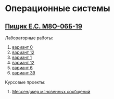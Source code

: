 # Операционные системы
## [Пищик Е.С. М8О-06Б-19](https://github.com/Pe4enIks/)
Лабораторные работы:
1. [вариант 0](/OS/os_tasks/os_1.pdf)
2. [вариант 12](/OS/os_tasks/os_2.pdf)
3. [вариант 1](/OS/os_tasks/os_3.pdf)
4. [вариант 12](/OS/os_tasks/os_4.pdf)
5. [вариант 6](/OS/os_tasks/os_5.pdf)
6. [вариант 39](/OS/os_tasks/os_6-8.pdf)

Курсовые проекты:
1. [Мессенджер мгновенных сообщений](/OS/os_tasks/os_kp_1.pdf)

